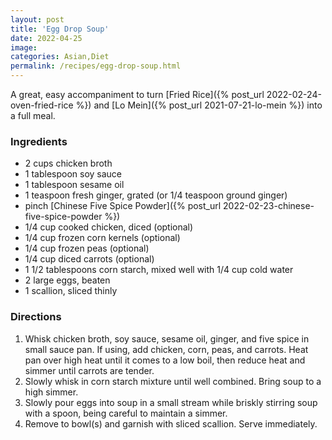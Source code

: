 ```yaml
---
layout: post
title: 'Egg Drop Soup'
date: 2022-04-25
image:
categories: Asian,Diet
permalink: /recipes/egg-drop-soup.html
---
```


A great, easy accompaniment to turn [Fried Rice]({% post_url 2022-02-24-oven-fried-rice %}) and [Lo Mein]({% post_url 2021-07-21-lo-mein %}) into a full meal.

### Ingredients

- 2 cups chicken broth
- 1 tablespoon soy sauce
- 1 tablespoon sesame oil
- 1 teaspoon fresh ginger, grated (or 1/4 teaspoon ground ginger)
- pinch [Chinese Five Spice Powder]({% post_url 2022-02-23-chinese-five-spice-powder %})
- 1/4 cup cooked chicken, diced (optional)
- 1/4 cup frozen corn kernels (optional)
- 1/4 cup frozen peas (optional)
- 1/4 cup diced carrots (optional)
- 1 1/2 tablespoons corn starch, mixed well with 1/4 cup cold water
- 2 large eggs, beaten
- 1 scallion, sliced thinly

### Directions

1. Whisk chicken broth, soy sauce, sesame oil, ginger, and five spice in small sauce pan. If using, add chicken, corn, peas, and carrots. Heat pan over high heat until it comes to a low boil, then reduce heat and simmer until carrots are tender.
2. Slowly whisk in corn starch mixture until well combined. Bring soup to a high simmer.
3. Slowly pour eggs into soup in a small stream while briskly stirring soup with a spoon, being careful to maintain a simmer.
4. Remove to bowl(s) and garnish with sliced scallion. Serve immediately.
